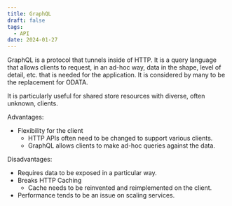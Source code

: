 ```yaml
---
title: GraphQL
draft: false
tags:
  - API
date: 2024-01-27
---
```


GraphQL is a protocol that tunnels inside of HTTP.  It is a query language that allows clients to request, in an ad-hoc way, data in the shape, level of detail, etc. that is needed for the application. It is considered by many to be the replacement for ODATA.

It is particularly useful for shared store resources with diverse, often unknown, clients.

Advantages:

- Flexibility for the client
    - HTTP APIs often need to be changed to support various clients.
    - GraphQL allows clients to make ad-hoc queries against the data.

Disadvantages:

- Requires data to be exposed in a particular way.
- Breaks HTTP Caching
    - Cache needs to be reinvented and reimplemented on the client.
- Performance tends to be an issue on scaling services.